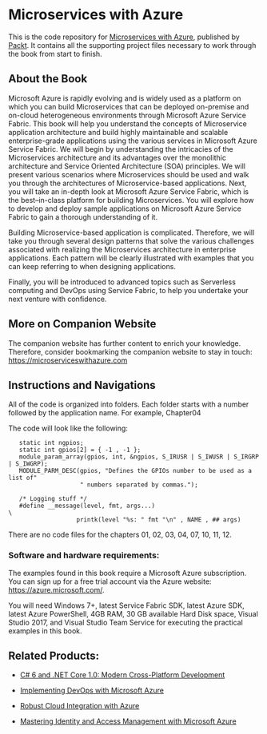# Microservices with Azure
This is the code repository for [Microservices with Azure](https://www.packtpub.com/virtualization-and-cloud/microservices-azure?utm_source=github&utm_medium=repository&utm_content=9781787121140), published by [Packt](https://www.packtpub.com/). It contains all the supporting project files necessary to work through the book from start to finish.

## About the Book
Microsoft Azure is rapidly evolving and is widely used as a platform on which you can build Microservices that can be deployed on-premise and on-cloud heterogeneous environments through Microsoft Azure Service Fabric. This book will help you understand the concepts of Microservice application architecture and build highly maintainable and scalable enterprise-grade applications using the various services in Microsoft Azure Service Fabric. We will begin by understanding the intricacies of the Microservices architecture and its advantages over the monolithic architecture and Service Oriented Architecture (SOA) principles. We will present various scenarios where Microservices should be used and walk you through the architectures of Microservice-based applications. Next, you will take an in-depth look at Microsoft Azure Service Fabric, which is the best–in-class platform for building Microservices. You will explore how to develop and deploy sample applications on Microsoft Azure Service Fabric to gain a thorough understanding of it.

Building Microservice-based application is complicated. Therefore, we will take you through several design patterns that solve the various challenges associated with realizing the Microservices architecture in enterprise applications. Each pattern will be clearly illustrated with examples that you can keep referring to when designing applications.

Finally, you will be introduced to advanced topics such as Serverless computing and DevOps using Service Fabric, to help you undertake your next venture with confidence.

## More on Companion Website
The companion website has further content to enrich your knowledge. Therefore, consider bookmarking the companion website to stay in touch: https://microserviceswithazure.com

## Instructions and Navigations
All of the code is organized into folders. Each folder starts with a number followed by the application name. For example, Chapter04

The code will look like the following:
       
       static int ngpios;
       static int gpios[2] = { -1 , -1 };
       module_param_array(gpios, int, &ngpios, S_IRUSR | S_IWUSR | S_IRGRP | S_IWGRP);
       MODULE_PARM_DESC(gpios, "Defines the GPIOs number to be used as a list of"
                        " numbers separated by commas.");

       /* Logging stuff */
       #define __message(level, fmt, args...)                                  \
                       printk(level "%s: " fmt "\n" , NAME , ## args)

There are no code files for the chapters 01, 02, 03, 04, 07, 10, 11, 12.


### Software and hardware requirements:

The examples found in this book require a Microsoft Azure subscription. You can sign up
for a free trial account via the Azure website: https://azure.microsoft.com/.

You will need Windows 7+, latest Service Fabric SDK, latest Azure SDK, latest Azure
PowerShell, 4GB RAM, 30 GB available Hard Disk space, Visual Studio 2017, and Visual
Studio Team Service for executing the practical examples in this book.



## Related Products:

* [C# 6 and .NET Core 1.0: Modern Cross-Platform Development]( https://www.packtpub.com/application-development/c-6-and-net-core-10?utm_source=github&utm_medium=repository&utm_content=9781785285691 )

* [Implementing DevOps with Microsoft Azure]( https://www.packtpub.com/networking-and-servers/implementing-devops-microsoft-azure?utm_source=github&utm_medium=repository&utm_content=9781787127029 )

* [Robust Cloud Integration with Azure]( https://www.packtpub.com/virtualization-and-cloud/robust-cloud-integration-azure?utm_source=github&utm_medium=repository&utm_content=9781786465573 )

* [Mastering Identity and Access Management with Microsoft Azure]( https://www.packtpub.com/virtualization-and-cloud/mastering-identity-and-access-management-microsoft-azure?utm_source=github&utm_medium=repository&utm_content=9781785889448 )


